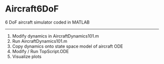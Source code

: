 Aircraft6DoF
============
6 DoF aircraft simulator coded in MATLAB 
_________________________________________
1. Modify dynamics in AircraftDynamics101.m
2. Run AircraftDynamics101.m
3. Copy dynamics onto state space model of aircraft ODE
4. Modify / Run TopScript.ODE
5. Visualize plots


